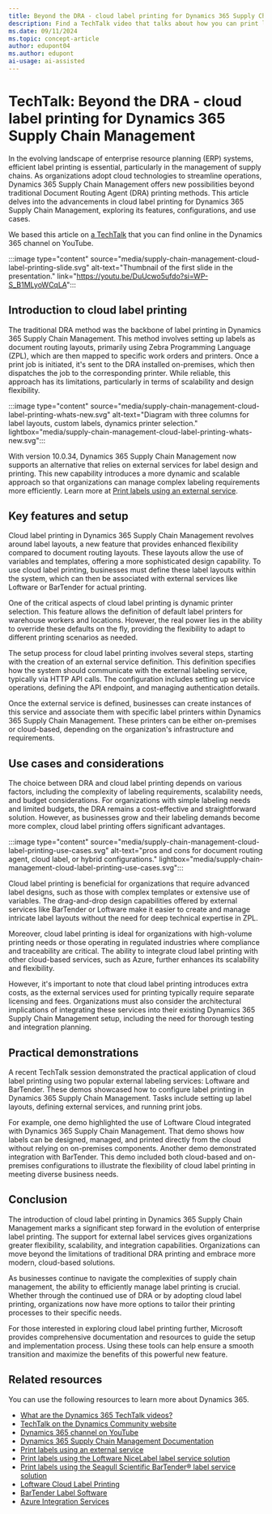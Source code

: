 ```yaml
---
title: Beyond the DRA - cloud label printing for Dynamics 365 Supply Chain Management
description: Find a TechTalk video that talks about how you can print labels by connecting Dynamics 365 Supply Chain Management to an external service provider.
ms.date: 09/11/2024
ms.topic: concept-article
author: edupont04
ms.author: edupont
ai-usage: ai-assisted
---
```


# TechTalk: Beyond the DRA - cloud label printing for Dynamics 365 Supply Chain Management

In the evolving landscape of enterprise resource planning (ERP) systems, efficient label printing is essential, particularly in the management of supply chains. As organizations adopt cloud technologies to streamline operations, Dynamics 365 Supply Chain Management offers new possibilities beyond traditional Document Routing Agent (DRA) printing methods. This article delves into the advancements in cloud label printing for Dynamics 365 Supply Chain Management, exploring its features, configurations, and use cases.

We based this article on [a TechTalk](https://youtu.be/DuUcwo5ufdo?si=WP-S_B1MLyoWCqLA) that you can find online in the Dynamics 365 channel on YouTube.  

:::image type="content" source="media/supply-chain-management-cloud-label-printing-slide.svg" alt-text="Thumbnail of the first slide in the presentation." link="https://youtu.be/DuUcwo5ufdo?si=WP-S_B1MLyoWCqLA":::

## Introduction to cloud label printing

The traditional DRA method was the backbone of label printing in Dynamics 365 Supply Chain Management. This method involves setting up labels as document routing layouts, primarily using Zebra Programming Language (ZPL), which are then mapped to specific work orders and printers. Once a print job is initiated, it's sent to the DRA installed on-premises, which then dispatches the job to the corresponding printer. While reliable, this approach has its limitations, particularly in terms of scalability and design flexibility.

:::image type="content" source="media/supply-chain-management-cloud-label-printing-whats-new.svg" alt-text="Diagram with three columns for label layouts, custom labels, dynamics printer selection." lightbox="media/supply-chain-management-cloud-label-printing-whats-new.svg":::

With version 10.0.34, Dynamics 365 Supply Chain Management now supports an alternative that relies on external services for label design and printing. This new capability introduces a more dynamic and scalable approach so that organizations can manage complex labeling requirements more efficiently. Learn more at [Print labels using an external service](/dynamics365/supply-chain/supply-chain-dev/label-printing-using-external-label-service).

## Key features and setup

Cloud label printing in Dynamics 365 Supply Chain Management revolves around label layouts, a new feature that provides enhanced flexibility compared to document routing layouts. These layouts allow the use of variables and templates, offering a more sophisticated design capability. To use cloud label printing, businesses must define these label layouts within the system, which can then be associated with external services like Loftware or BarTender for actual printing.

One of the critical aspects of cloud label printing is dynamic printer selection. This feature allows the definition of default label printers for warehouse workers and locations. However, the real power lies in the ability to override these defaults on the fly, providing the flexibility to adapt to different printing scenarios as needed.

The setup process for cloud label printing involves several steps, starting with the creation of an external service definition. This definition specifies how the system should communicate with the external labeling service, typically via HTTP API calls. The configuration includes setting up service operations, defining the API endpoint, and managing authentication details.

Once the external service is defined, businesses can create instances of this service and associate them with specific label printers within Dynamics 365 Supply Chain Management. These printers can be either on-premises or cloud-based, depending on the organization's infrastructure and requirements.

## Use cases and considerations

The choice between DRA and cloud label printing depends on various factors, including the complexity of labeling requirements, scalability needs, and budget considerations. For organizations with simple labeling needs and limited budgets, the DRA remains a cost-effective and straightforward solution. However, as businesses grow and their labeling demands become more complex, cloud label printing offers significant advantages.

:::image type="content" source="media/supply-chain-management-cloud-label-printing-use-cases.svg" alt-text="pros and cons for document routing agent, cloud label, or hybrid configurations." lightbox="media/supply-chain-management-cloud-label-printing-use-cases.svg":::

Cloud label printing is beneficial for organizations that require advanced label designs, such as those with complex templates or extensive use of variables. The drag-and-drop design capabilities offered by external services like BarTender or Loftware make it easier to create and manage intricate label layouts without the need for deep technical expertise in ZPL.

Moreover, cloud label printing is ideal for organizations with high-volume printing needs or those operating in regulated industries where compliance and traceability are critical. The ability to integrate cloud label printing with other cloud-based services, such as Azure, further enhances its scalability and flexibility.

However, it's important to note that cloud label printing introduces extra costs, as the external services used for printing typically require separate licensing and fees. Organizations must also consider the architectural implications of integrating these services into their existing Dynamics 365 Supply Chain Management setup, including the need for thorough testing and integration planning.

## Practical demonstrations

A recent TechTalk session demonstrated the practical application of cloud label printing using two popular external labeling services: Loftware and BarTender. These demos showcased how to configure label printing in Dynamics 365 Supply Chain Management. Tasks include setting up label layouts, defining external services, and running print jobs.

For example, one demo highlighted the use of Loftware Cloud integrated with Dynamics 365 Supply Chain Management. That demo shows how labels can be designed, managed, and printed directly from the cloud without relying on on-premises components. Another demo demonstrated integration with BarTender. This demo included both cloud-based and on-premises configurations to illustrate the flexibility of cloud label printing in meeting diverse business needs.

## Conclusion

The introduction of cloud label printing in Dynamics 365 Supply Chain Management marks a significant step forward in the evolution of enterprise label printing. The support for external label services gives organizations greater flexibility, scalability, and integration capabilities. Organizations can move beyond the limitations of traditional DRA printing and embrace more modern, cloud-based solutions.

As businesses continue to navigate the complexities of supply chain management, the ability to efficiently manage label printing is crucial. Whether through the continued use of DRA or by adopting cloud label printing, organizations now have more options to tailor their printing processes to their specific needs.

For those interested in exploring cloud label printing further, Microsoft provides comprehensive documentation and resources to guide the setup and implementation process. Using these tools can help ensure a smooth transition and maximize the benefits of this powerful new feature.

## Related resources

You can use the following resources to learn more about Dynamics 365.

- [What are the Dynamics 365 TechTalk videos?](../roles/techtalk-videos.md)
- [TechTalk on the Dynamics Community website](https://community.dynamics.com/videos/)
- [Dynamics 365 channel on YouTube](https://www.youtube.com/channel/UC5QxCcXhFFixs1nfmOpJlvQ)
- [Dynamics 365 Supply Chain Management Documentation](/dynamics365/supply-chain/)
- [Print labels using an external service](/dynamics365/supply-chain/supply-chain-dev/label-printing-using-external-label-service)  
- [Print labels using the Loftware NiceLabel label service solution](/dynamics365/supply-chain/supply-chain-dev/label-printing-using-nicelabel)  
- [Print labels using the Seagull Scientific BarTender&reg; label service solution](/dynamics365/supply-chain/supply-chain-dev/label-printing-using-bartender)  
- [Loftware Cloud Label Printing](https://www.loftware.com/)
- [BarTender Label Software](https://www.seagullscientific.com/)
- [Azure Integration Services](https://azure.microsoft.com/services/integration/)
